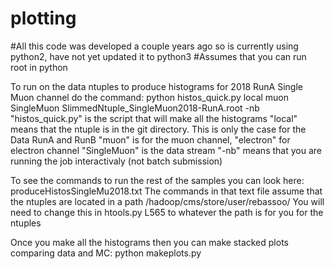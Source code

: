# plotting
#All this code was developed a couple years ago so is currently using python2, have not yet updated it to python3
#Assumes that you can run root in python

To run on the data ntuples to produce histograms for 2018 RunA Single Muon channel do the command:
python histos_quick.py local muon SingleMuon SlimmedNtuple_SingleMuon2018-RunA.root -nb
"histos_quick.py" is the script that will make all the histograms
"local" means that the ntuple is in the git directory. This is only the case for the Data RunA and RunB
"muon" is for the muon channel, "electron" for electron channel
"SingleMuon" is the data stream
"-nb" means that you are running the job interactivaly (not batch submission)

To see the commands to run the rest of the samples you can look here:
produceHistosSingleMu2018.txt
The commands in that text file assume that the ntuples are located in a path /hadoop/cms/store/user/rebassoo/
You will need to change this in htools.py L565 to whatever the path is for you for the ntuples

Once you make all the histograms then you can make stacked plots comparing data and MC:
python makeplots.py
